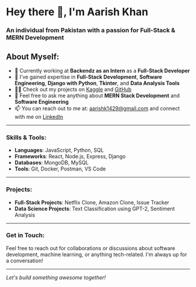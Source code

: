 # Hey there 👋, I'm Aarish Khan

### An individual from Pakistan with a passion for Full-Stack & MERN Development

## About Myself:

- 🔭 Currently working at **Backendz as an Intern** as a **Full-Stack Developer**
- 🌱 I've gained expertise in **Full-Stack Development**, **Software Engineering**, **Django with Python**, **Tkinter**, and **Data Analysis Tools**
- 👨‍💻 Check out my projects on [Kaggle](https://www.kaggle.com/aarishasifkhan) and [GitHub](https://github.com/BlazeeVFX)
- 💬 Feel free to ask me anything about **MERN Stack Development** and **Software Engineering**
- 📫 You can reach out to me at: [aarishk1429@gmail.com](mailto:aarishk1429@gmail.com) and connect with me on [LinkedIn](https://www.linkedin.com/in/aarish-asif-khan)

---

### Skills & Tools:
- **Languages**: JavaScript, Python, SQL
- **Frameworks**: React, Node.js, Express, Django
- **Databases**: MongoDB, MySQL
- **Tools**: Git, Docker, Postman, VS Code

---

### Projects:
- **Full-Stack Projects**: Netflix Clone, Amazon Clone, Issue Tracker
- **Data Science Projects**: Text Classification using GPT-2, Sentiment Analysis

---

### Get in Touch:
Feel free to reach out for collaborations or discussions about software development, machine learning, or anything tech-related. I'm always up for a conversation!

---

*Let's build something awesome together!*

